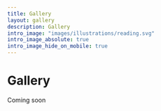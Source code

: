 ```yaml
---
title: Gallery
layout: gallery
description: Gallery
intro_image: "images/illustrations/reading.svg"
intro_image_absolute: true
intro_image_hide_on_mobile: true
---
```


# Gallery

Coming soon